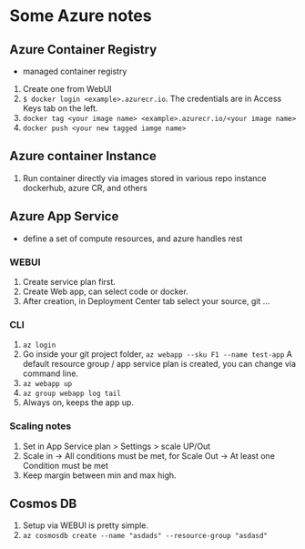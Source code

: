 # Some Azure notes

## Azure Container Registry
- managed container registry
1. Create one from WebUI
2. ```$ docker login <example>.azurecr.io```. The credentials are in Access Keys tab on the left.
3. ```docker tag <your image name> <example>.azurecr.io/<your image name>```
4. ```docker push <your new tagged iamge name>```

## Azure container Instance
1. Run container directly via images stored in various repo instance dockerhub, azure CR, and others

## Azure App Service
- define a set of compute resources, and azure handles rest

### WEBUI
1. Create service plan first.
2. Create Web app, can select code or docker.
3. After creation, in Deployment Center tab select your source, git ...

### CLI
1. ```az login```
2. Go inside your git project folder, ```az webapp --sku F1 --name test-app```  A default resource group / app service plan is created, you can change via command line.
3. ```az webapp up```
4. ```az group webapp log tail```
5. Always on, keeps the app up.

### Scaling notes
1. Set in App Service plan > Settings > scale UP/Out
2. Scale in -> All conditions must be met, for Scale Out -> At least one Condition must be met
3. Keep margin between min and max high.

## Cosmos DB
1. Setup via WEBUI is pretty simple.
2. ```az cosmosdb create --name "asdads" --resource-group "asdasd"```